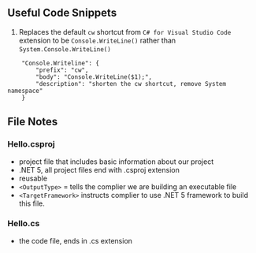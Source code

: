 
## Useful Code Snippets
1. Replaces the default `cw` shortcut from `C# for Visual Studio Code` extension to be `Console.WriteLine()` rather than `System.Console.WriteLine()`

```
	"Console.Writeline": {
		"prefix": "cw",
		"body": "Console.WriteLine($1);",
		"description": "shorten the cw shortcut, remove System namespace"
	}
```

## File Notes
### Hello.csproj
- project file that includes basic information about our project
- .NET 5, all project files end with .csproj extension
- reusable
- `<OutputType>` = tells the complier we are building an executable file
- `<TargetFramework>` instructs complier to use .NET 5 framework to build this file.

### Hello.cs
- the code file, ends in .cs extension
